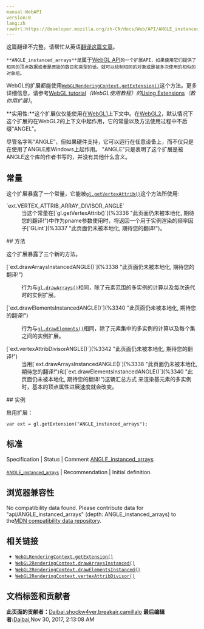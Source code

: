 ```yaml
---
manual:WebAPI
version:0
lang:zh
rawUrl:https://developer.mozilla.org/zh-CN/docs/Web/API/ANGLE_instanced_arrays
---
```




这篇翻译不完整。请帮忙从英语[翻译这篇文章](%3331 "")。




`**ANGLE_instanced_arrays**是`属于[WebGL API](%3332 "")`的一个扩展API，如果使用它们提供了相同的顶点数据或者是原始的数目和类型的话，就可以绘制相同的对象或是被多次使用的相似的对象组。`

WebGL的扩展都能使用[`WebGLRenderingContext.getExtension()`](%3333 "此页面仍未被本地化, 期待您的翻译!")这个方法。更多详细信息，请参考[WebGL tutorial](%3334 "")<em>（WebGL使用教程）的</em>[Using Extensions](%3335 "")<em>（教你用扩展）</em>。



**实用性:**这个扩展仅仅能使用在[WebGL1](%3298 "WebGLRenderingContext 接口提供基于 OpenGL ES 2.0 的绘图上下文，用于在 HTML <canvas> 元素内绘图。")上下文中。在[WebGL2](%3290 "WebGL2RenderingContext 接口在底层使用了OpenGL ES 3.0 为 HTML 的 <canvas> 元素提供了绘图上下文。")，默认情况下这个扩展的在WebGL2的上下文中起作用，它的常量以及方法使用过程中不后缀“ANGEL”。



尽管名字叫“ANGLE”，但如果硬件支持，它可以运行在任意设备上，而不仅只是在使用了ANGLE库Windows上起作用。 &quot;ANGLE&quot;只是表明了这个扩展是被ANGLE这个库的作者书写的，并没有其他什么含义。



## 常量<a name="常量"></a>


这个扩展暴露了一个常量，它能被[`gl.getVertexAttrib()`](%3336 "此页面仍未被本地化, 期待您的翻译!")这个方法所使用:

<dl><dt>`ext.VERTEX_ATTRIB_ARRAY_DIVISOR_ANGLE`</dt><dd>当这个常量在[`gl.getVertexAttrib()`](%3336 "此页面仍未被本地化, 期待您的翻译!")中作为pname参数使用时，将返回一个用于实例渲染的频率因子[`GLint`](%3337 "此页面仍未被本地化, 期待您的翻译!")。</dd></dl>
## 方法<a name="方法"></a>


这个扩展暴露了三个新的方法。

<dl><dt>[`ext.drawArraysInstancedANGLE()`](%3338 "此页面仍未被本地化, 期待您的翻译!")</dt><dd>

行为与[`gl.drawArrays()`](%3339 "WebGL API 中的WebGLRenderingContext.drawArrays()方法用于从向量数组中绘制图元。")相同，除了元素范围的多实例的计算以及每次迭代时的实例扩展。

</dd><dt>[`ext.drawElementsInstancedANGLE()`](%3340 "此页面仍未被本地化, 期待您的翻译!")</dt><dd>

行为与[`gl.drawElements()`](%3341 "该 WebGLRenderingContext.drawElements() 方法 在 WebGL API 从数组数据渲染图元.")相同，除了元素集中的多实例的计算以及每个集之间的实例扩展。

</dd><dt>[`ext.vertexAttribDivisorANGLE()`](%3342 "此页面仍未被本地化, 期待您的翻译!")</dt><dd>当用[`ext.drawArraysInstancedANGLE()`](%3338 "此页面仍未被本地化, 期待您的翻译!")和[`ext.drawElementsInstancedANGLE()`](%3340 "此页面仍未被本地化, 期待您的翻译!")这辆汇总方式 来渲染基元素的多实例时，基本的顶点属性进展速度就会改变。</dd></dl>
## 实例<a name="实例"></a>


启用扩展：


```
var ext = gl.getExtension("ANGLE_instanced_arrays");
```

## 标准<a name="标准"></a>
Specification | Status | Comment 
[ANGLE_instanced_arrays<br></br><small>ANGLE_instanced_arrays</small>](%3343 "") | Recommendation | Initial definition. 


## 浏览器兼容性<a name="浏览器兼容性"></a>


No compatibility data found. Please contribute data for &quot;api/ANGLE_instanced_arrays&quot; (depth: ANGLE_instanced_arrays) to the[MDN compatibility data repository](%3344 "").


## 相关链接<a name="相关链接"></a>

* [`WebGLRenderingContext.getExtension()`](%3333 "此页面仍未被本地化, 期待您的翻译!")
* [`WebGL2RenderingContext.drawArraysInstanced()`](%3345 "此页面仍未被本地化, 期待您的翻译!")
* [`WebGL2RenderingContext.drawElementsInstanced()`](%3346 "此页面仍未被本地化, 期待您的翻译!")
* [`WebGL2RenderingContext.vertexAttribDivisor()`](%3347 "此页面仍未被本地化, 期待您的翻译!")



## 文档标签和贡献者
**此页面的贡献者：**[Daibai](%3348 ""),[shockw4ver](%3349 ""),[breakair](%3350 ""),[camillalo](%3351 "")
**最后编辑者:**[Daibai](%3348 ""),<time>Nov 30, 2017, 2:13:08 AM</time>


